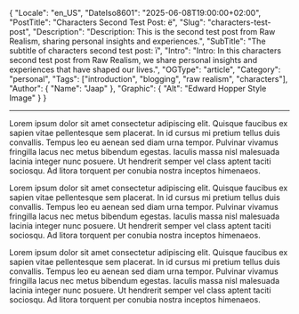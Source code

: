 ﻿{
  "Locale": "en_US",
  "DateIso8601": "2025-06-08T19:00:00+02:00",
  "PostTitle": "Characters Second Test Post: ë",
  "Slug": "characters-test-post",
  "Description": "Description: This is the second test post from Raw Realism, sharing personal insights and experiences.",
  "SubTitle": "The subtitle of characters second test post: ï",
  "Intro": "Intro: In this characters second test post from Raw Realism, we share personal insights and experiences that have shaped our lives.",
  "OGType": "article",
  "Category": "personal",
  "Tags": ["introduction", "blogging", "raw realism", "characters"],
  "Author": {
    "Name": "Jaap"
  },
  "Graphic": {
    "Alt": "Edward Hopper Style Image"
  }
}

---

Lorem ipsum dolor sit amet consectetur adipiscing elit. Quisque faucibus ex sapien vitae pellentesque sem placerat. In id cursus mi pretium tellus duis convallis. Tempus leo eu aenean sed diam urna tempor. Pulvinar vivamus fringilla lacus nec metus bibendum egestas. Iaculis massa nisl malesuada lacinia integer nunc posuere. Ut hendrerit semper vel class aptent taciti sociosqu. Ad litora torquent per conubia nostra inceptos himenaeos.

Lorem ipsum dolor sit amet consectetur adipiscing elit. Quisque faucibus ex sapien vitae pellentesque sem placerat. In id cursus mi pretium tellus duis convallis. Tempus leo eu aenean sed diam urna tempor. Pulvinar vivamus fringilla lacus nec metus bibendum egestas. Iaculis massa nisl malesuada lacinia integer nunc posuere. Ut hendrerit semper vel class aptent taciti sociosqu. Ad litora torquent per conubia nostra inceptos himenaeos.

Lorem ipsum dolor sit amet consectetur adipiscing elit. Quisque faucibus ex sapien vitae pellentesque sem placerat. In id cursus mi pretium tellus duis convallis. Tempus leo eu aenean sed diam urna tempor. Pulvinar vivamus fringilla lacus nec metus bibendum egestas. Iaculis massa nisl malesuada lacinia integer nunc posuere. Ut hendrerit semper vel class aptent taciti sociosqu. Ad litora torquent per conubia nostra inceptos himenaeos.
